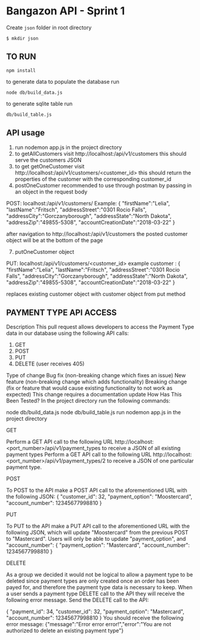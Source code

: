 # Bangazon API - Sprint 1

Create `json` folder in root directory
```
$ mkdir json
```

## TO RUN
```
npm install
```

to generate data to populate the database run 
```
node db/build_data.js
```
to generate sqlite table run 
```
db/build_table.js
```

## API usage

1) run nodemon app.js in the project directory
2) to getAllCustomers visit http://localhost:<port number>/api/v1/customers 
this should serve the customers JSON 
5) to get getOneCustomer visit http://localhost:<port number>/api/v1/customers/<customer_id>
this should return the properties of the customer with the corresponding customer_id
6) postOneCustomer 
recommended to use through postman by passing in an object in the request body 

POST: localhost:<port number>/api/v1/customers/
Example: 
{
"firstName":"Lelia",
"lastName":"Fritsch",
"addressStreet":"0301 Rocio Falls",
"addressCity":"Gorczanyborough",
"addressState":"North Dakota",
"addressZip":"49855-5308",
"accountCreationDate":"2018-03-22"
} 

after navigation to http://localhost:<port number>/api/v1/customers the posted customer object will be at the bottom of the page

7) putOneCustomer object

PUT: localhost:<port number>/api/v1/customers/<customer_id>
example customer : 
{
"firstName":"Lelia",
"lastName":"Fritsch",
"addressStreet":"0301 Rocio Falls",
"addressCity":"Gorczanyborough",
"addressState":"North Dakota",
"addressZip":"49855-5308",
"accountCreationDate":"2018-03-22"
} 

replaces existing customer object with customer object from put method


## PAYMENT TYPE API ACCESS

Description
This pull request allows developers to access the Payment Type data in our database using the following API calls:

1. GET
2. POST
3. PUT
4. DELETE (user receives 405)

Type of change
 Bug fix (non-breaking change which fixes an issue)
 New feature (non-breaking change which adds functionality)
 Breaking change (fix or feature that would cause existing functionality to not work as expected)
 This change requires a documentation update
How Has This Been Tested?
In the project directory run the following commands:

node db/build_data.js
node db/build_table.js
run nodemon app.js in the project directory

GET

Perform a GET API call to the following URL http://localhost:<port_number>/api/v1/payment_types to receive a JSON of all existing payment types
Perform a GET API call to the following URL http://localhost:<port_number>/api/v1/payment_types/2 to receive a JSON of one particular payment type.

POST

To POST to the API make a POST API call to the aforementioned URL with the following JSON:
{
 "customer_id": 32,
 "payment_option": "Moostercard",
 "account_number": 12345677998810
}

PUT

To PUT to the API make a PUT API call to the aforementioned URL with the following JSON, which will update "Moostercard" from the previous POST to "Mastercard". Users will only be able to update "payment_option", and "account_number":
{
 "payment_option": "Mastercard",
 "account_number": 12345677998810
}

DELETE

As a group we decided it would not be logical to allow a payment type to be deleted since payment types are only created once an order has been payed for, and therefore the payment type data is necessary to keep.
When a user sends a payment type DELETE call to the API they will receive the following error message.
Send the DELETE call to the API:

{
 "payment_id": 34,
 "customer_id": 32,
 "payment_option": "Mastercard",
 "account_number": 12345677998810
}
You should receive the following error message:
{"message":"Error error error!","error":"You are not authorized to delete an existing payment type"}
